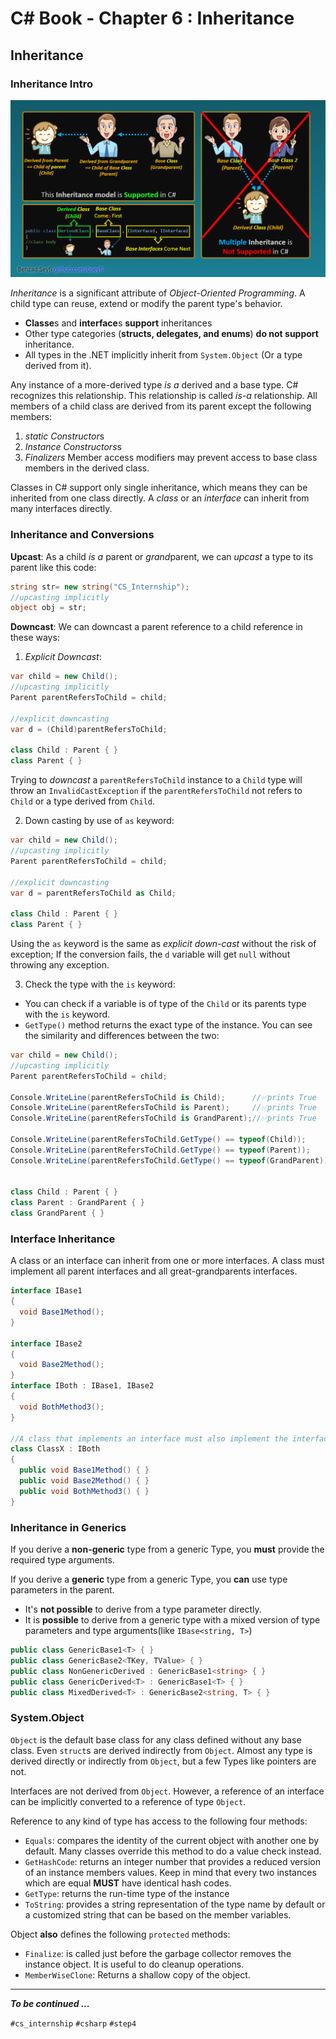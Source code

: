 # C# Book - Chapter 6 : Inheritance
## Inheritance
### Inheritance Intro

![Type Inheritance in C#](resources/class-inheritence.png)

*Inheritance* is a significant attribute of *Object-Oriented Programming*. A child type can reuse, extend or modify the parent type's behavior.

- **Classe**s and **interface**s **support** inheritances 
- Other type categories (**structs, delegates, and enums**) **do not support** inheritance.
- All types in the .NET implicitly inherit from `System.Object` (Or a type derived from it).

Any instance of a more-derived type *is a* derived and a base type. C# recognizes this relationship. This relationship is called *is-a* relationship.
All members of a child class are derived from its parent except the following members:
1.  *static Constructor*s
2.  *Instance Constructors*s
3.  *Finalizers*
Member access modifiers may prevent access to base class members in the derived class.

Classes in C# support only single inheritance, which means they can be inherited from one class directly.
A *class* or an *interface* can inherit from many interfaces directly.

### Inheritance and Conversions
**Upcast**: As a child *is a* parent or *grand*parent, we can *upcast* a type to its parent like this code:

```csharp
string str= new string("CS_Internship");
//upcasting implicitly
object obj = str;
```

**Downcast**: We can downcast a parent reference to a child reference in these ways:

1.  *Explicit Downcast*:

```csharp
var child = new Child();
//upcasting implicitly
Parent parentRefersToChild = child;

//explicit downcasting
var d = (Child)parentRefersToChild;

class Child : Parent { }
class Parent { }
```

Trying to *downcast* a `parentRefersToChild` instance to a `Child` type will throw an `InvalidCastException` if the `parentRefersToChild` not refers to `Child` or a type derived from `Child`.

2.  Down casting by use of `as` keyword: 

```csharp
var child = new Child();
//upcasting implicitly
Parent parentRefersToChild = child;

//explicit downcasting
var d = parentRefersToChild as Child;

class Child : Parent { }
class Parent { }
```

Using the `as` keyword is the same as *explicit down-cast* without the risk of exception; If the conversion fails, the `d` variable will get `null` without throwing any exception.

3. Check the type with the `is` keyword:

- You can check if a variable is of type of the `Child` or its parents type with the `is` keyword.
- `GetType()` method returns the exact type of the instance. You can see the similarity and differences between the two:

```csharp
var child = new Child();
//upcasting implicitly
Parent parentRefersToChild = child;

Console.WriteLine(parentRefersToChild is Child);      //✅prints True
Console.WriteLine(parentRefersToChild is Parent);     //✅prints True
Console.WriteLine(parentRefersToChild is GrandParent);//✅prints True

Console.WriteLine(parentRefersToChild.GetType() == typeof(Child));      //✅prints True
Console.WriteLine(parentRefersToChild.GetType() == typeof(Parent));     //⛔️prints False
Console.WriteLine(parentRefersToChild.GetType() == typeof(GrandParent));//⛔️prints False


class Child : Parent { }
class Parent : GrandParent { }
class GrandParent { }
```

### Interface Inheritance
A class or an interface can inherit from one or more interfaces. A class must implement all parent interfaces and all great-grandparents interfaces. 

```csharp
interface IBase1
{
  void Base1Method();
}

interface IBase2
{
  void Base2Method();
}
interface IBoth : IBase1, IBase2
{
  void BothMethod3();
}

//A class that implements an interface must also implement the interface's ancestors.
class ClassX : IBoth
{
  public void Base1Method() { }
  public void Base2Method() { }
  public void BothMethod3() { }
}
```

### Inheritance in Generics   
If you derive a **non-generic** type from a generic Type, you **must** provide the required type arguments.

If you derive a **generic** type from a generic Type, you **can** use type parameters in the parent.
  - It's **not possible** to derive from a type parameter directly.
  - It is **possible** to derive from a generic type with a mixed version of type parameters and type arguments(like `IBase<string, T>`)

```csharp
public class GenericBase1<T> { }
public class GenericBase2<TKey, TValue> { }
public class NonGenericDerived : GenericBase1<string> { }
public class GenericDerived<T> : GenericBase1<T> { }
public class MixedDerived<T> : GenericBase2<string, T> { }
```

### System.Object
`Object` is the default base class for any class defined without any base class. Even `struct`s are derived indirectly from `Object`. Almost any type is derived directly or indirectly from `Object`, but a few Types like pointers are not.

Interfaces are not derived from `Object`. However, a reference of an interface can be implicitly converted to a reference of type `Object`.

Reference to any kind of type has access to the following four methods:
- `Equals`: compares the identity of the current object with another one by default. Many classes override this method to do a value check instead.
- `GetHashCode`: returns an integer number that provides a reduced version of an instance members values. Keep in mind that every two instances which are equal **MUST** have identical hash codes.
- `GetType`: returns the run-time type of the instance
- `ToString`: provides a string representation of the type name by default or a customized string that can be based on the member variables.

Object **also**  defines the following `protected` methods:
- `Finalize`: is called just before the garbage collector removes the instance object. It is useful to do cleanup operations. 
- `MemberWiseClone`: Returns a shallow copy of the object.

---
***To be continued ...***

`#cs_internship` `#csharp` `#step4`
